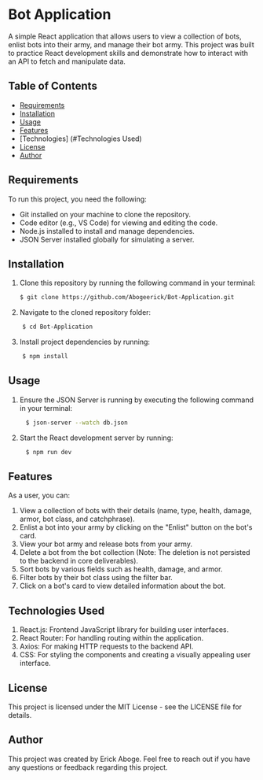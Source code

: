 # Bot Application

A simple React application that allows users to view a collection of bots, enlist bots into their army, and manage their bot army. This project was built to practice React development skills and demonstrate how to interact with an API to fetch and manipulate data.

## Table of Contents

- [Requirements](#requirements)
- [Installation](#installation)
- [Usage](#usage)
- [Features](#features)
- [Technologies] (#Technologies Used)
- [License](#license)
- [Author](#author)

## Requirements

To run this project, you need the following:

- Git installed on your machine to clone the repository.
- Code editor (e.g., VS Code) for viewing and editing the code.
- Node.js installed to install and manage dependencies.
- JSON Server installed globally for simulating a server.

## Installation

1. Clone this repository by running the following command in your terminal:
   ```bash
   $ git clone https://github.com/Abogeerick/Bot-Application.git
2. Navigate to the cloned repository folder:
```bash
    $ cd Bot-Application
```
3. Install project dependencies by running:
```bash
    $ npm install
```

## Usage

1. Ensure the JSON Server is running by executing the following command in your terminal:
```bash
     $ json-server --watch db.json
```
2. Start the React development server by running:
```bash
     $ npm run dev
```

## Features
As a user, you can:

1. View a collection of bots with their details (name, type, health, damage, armor, bot class, and catchphrase).
2. Enlist a bot into your army by clicking on the "Enlist" button on the bot's card.
3. View your bot army and release bots from your army.
4. Delete a bot from the bot collection (Note: The deletion is not persisted to the backend in core deliverables).
5. Sort bots by various fields such as health, damage, and armor.
6. Filter bots by their bot class using the filter bar.
7. Click on a bot's card to view detailed information about the bot.

## Technologies Used

1. React.js: Frontend JavaScript library for building user interfaces.
2. React Router: For handling routing within the application.
3. Axios: For making HTTP requests to the backend API.
4. CSS: For styling the components and creating a visually appealing user interface.

## License

This project is licensed under the MIT License - see the LICENSE file for details.

## Author
This project was created by Erick Aboge. Feel free to reach out if you have any questions or feedback regarding this project.

